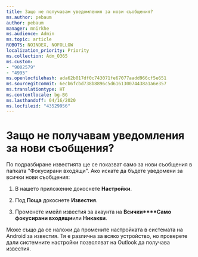 ```yaml
---
title: Защо не получавам уведомления за нови съобщения?
ms.author: pebaum
author: pebaum
manager: mnirkhe
ms.audience: Admin
ms.topic: article
ROBOTS: NOINDEX, NOFOLLOW
localization_priority: Priority
ms.collection: Adm_O365
ms.custom:
- "9002579"
- "4995"
ms.openlocfilehash: ada62b017df0c743071fe67077aadd966cf5e651
ms.sourcegitcommit: 6ecb6fcbd738b8896c5d616130074438a1a6e357
ms.translationtype: HT
ms.contentlocale: bg-BG
ms.lasthandoff: 04/16/2020
ms.locfileid: "43529956"
---
```

# <a name="why-dont-i-get-new-message-notifications"></a>Защо не получавам уведомления за нови съобщения?

По подразбиране известията ще се показват само за нови съобщения в папката "Фокусирани входящи". Ако искате да бъдете уведомени за всички нови съобщения:

1. В нашето приложение докоснете **Настройки**.

2. Под **Поща** докоснете **Известия**.

3. Променете имейл известия за акаунта на **Всички****Само фокусирани входящи**или **Никакви**.

Може също да се наложи да промените настройката в системата на Android за известия. Тя е различна за всяко устройство, но проверете дали системните настройки позволяват на Outlook да получава известия.
